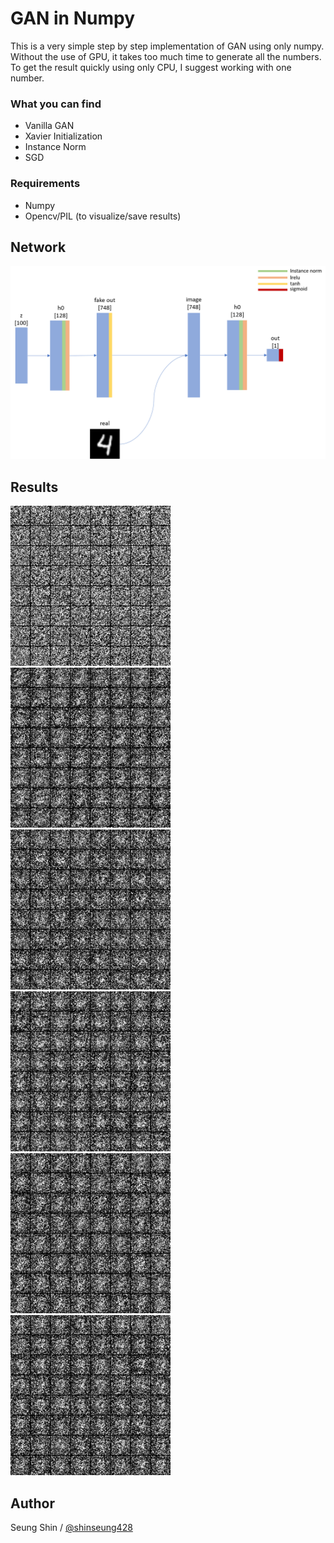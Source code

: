 # GAN in Numpy
This is a very simple step by step implementation of GAN using only numpy.  
Without the use of GPU, it takes too much time to generate all the numbers.  
To get the result quickly using only CPU, I suggest working with one number.  

### What you can find
* Vanilla GAN
* Xavier Initialization
* Instance Norm
* SGD

### Requirements  
* Numpy  
* Opencv/PIL (to visualize/save results)  

## Network  
![network](./results/network.png)

## Results
![1](./results/1.gif)
![2](./results/2.gif)
![4](./results/4.gif)
![6](./results/6.gif)
![8](./results/8.gif)
![9](./results/9.gif)

## Author  
Seung Shin / [@shinseung428](http://shinseung428.github.io)